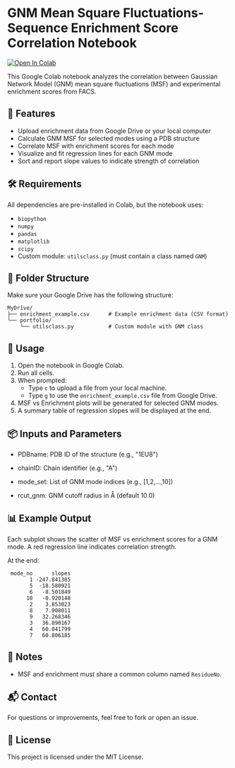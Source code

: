 # GNM Mean Square Fluctuations-Sequence Enrichment Score Correlation Notebook
[![Open In Colab](https://colab.research.google.com/assets/colab-badge.svg)](https://colab.research.google.com/drive/1jzN_ZdrjgFe7SL9t9XzMbg7gFy-gwQaj?usp=sharing)

This Google Colab notebook analyzes the correlation between Gaussian Network Model (GNM) mean square fluctuations (MSF) and experimental enrichment scores from FACS.

## 🧬 Features

- Upload enrichment data from Google Drive or your local computer
- Calculate GNM MSF for selected modes using a PDB structure
- Correlate MSF with enrichment scores for each mode
- Visualize and fit regression lines for each GNM mode
- Sort and report slope values to indicate strength of correlation

## 🛠 Requirements

All dependencies are pre-installed in Colab, but the notebook uses:

- `biopython`
- `numpy`
- `pandas`
- `matplotlib`
- `scipy`
- Custom module: `utilsclass.py` (must contain a class named `GNM`)

## 📁 Folder Structure

Make sure your Google Drive has the following structure:

```
MyDrive/
├── enrichment_example.csv      # Example enrichment data (CSV format)
└── portfolio/
    └── utilsclass.py           # Custom module with GNM class
```

## 🚀 Usage

1. Open the notebook in Google Colab.
2. Run all cells.
3. When prompted:
   - Type `c` to upload a file from your local machine.
   - Type `g` to use the `enrichment_example.csv` file from Google Drive.
4. MSF vs Enrichment plots will be generated for selected GNM modes.
5. A summary table of regression slopes will be displayed at the end.

## 📦 Inputs and Parameters
- PDBname: PDB ID of the structure (e.g., "1EU8")

- chainID: Chain identifier (e.g., "A")

- mode_set: List of GNM mode indices (e.g., [1,2,...,10])

- rcut_gnm: GNM cutoff radius in Å (default 10.0)

## 📊 Example Output

Each subplot shows the scatter of MSF vs enrichment scores for a GNM mode. A red regression line indicates correlation strength.

At the end:

```
 mode_no      slopes
       1 -247.841385
       5  -18.580921
       6   -8.501849
      10   -0.920148
       2    3.853023
       8    7.908011
       9   32.268346
       3   36.890167
       4   60.041799
       7   60.806185
```

## 🧪 Notes

- MSF and enrichment must share a common column named `ResidueNo`.

## 📬 Contact

For questions or improvements, feel free to fork or open an issue.

## 📄 License 

This project is licensed under the MIT License.
